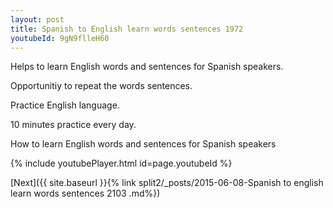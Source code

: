 ```yaml
---
layout: post
title: Spanish to English learn words sentences 1972 
youtubeId: 9gN9flleH60
---
```

 
 
Helps to learn English words and sentences for Spanish speakers.

Opportunitiy to repeat the words sentences. 

Practice English language. 
 
10 minutes practice every day. 
 
How to learn English words and sentences for Spanish speakers 
 
{% include youtubePlayer.html id=page.youtubeId %}
 
 
[Next]({{ site.baseurl }}{% link  split2/_posts/2015-06-08-Spanish to english learn words sentences 2103 .md%})
 
